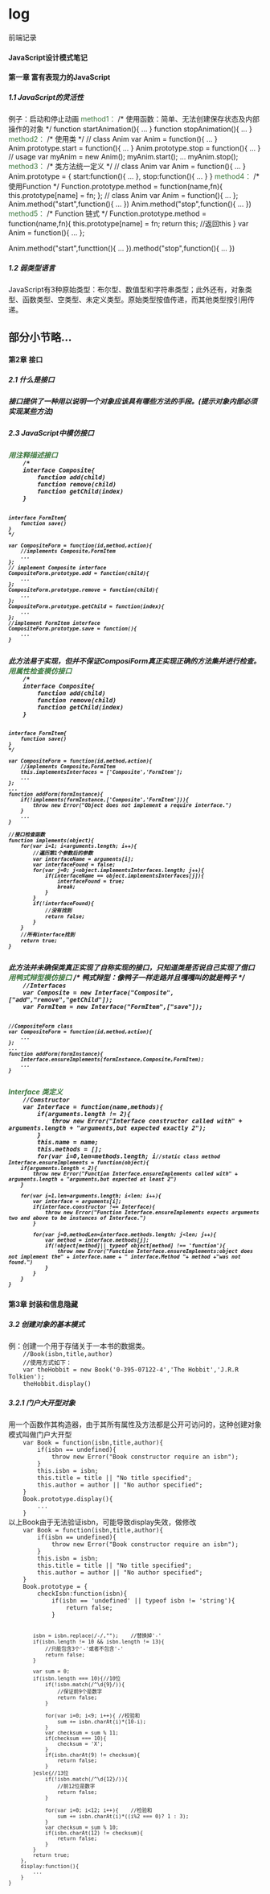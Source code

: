 <style>
.green{ color:#3c763d; }
</style>
# log
前端记录

<h4>JavaScript设计模式笔记</h4>
<h4>第一章 富有表现力的JavaScript</h4>
<h5>1.1 JavaScript的灵活性</h5>
例子：启动和停止动画
<span class="green">method1：</span>
/* 使用函数：简单、无法创建保存状态及内部操作的对象 */
function startAnimation(){
	...
}
function stopAnimation(){
	...
}
<span class="green">method2：</span>
/* 使用类 */
// class Anim
var Anim = function(){
	...
}
Anim.prototype.start = function(){
	...
}
Anim.prototype.stop = function(){
	...
}
// usage
var myAnim = new Anim();
myAnim.start();
...
myAnim.stop();
<span class="green">method3：</span>
/* 类方法统一定义 */
// class Anim
var Anim = function(){
	...
}
Anim.prototype = {
	start:function(){
		...
	},
	stop:function(){
		...
	}
}
<span class="green">method4：</span>
/* 使用Function */
Function.prototype.method = function(name,fn){
	this.prototype[name] = fn;
};
// class Anim
var Anim = function(){
	...
};
Anim.method("start",function(){
	...
})
Anim.method("stop",function(){
	...
})
<span class="green">method5：</span>
/* Function 链式 */
Function.prototype.method = function(name,fn){
	this.prototype[name] = fn;
	return this;	//返回this
}
var Anim = function(){
	...
};

Anim.method("start",functtion(){
	...
}).method("stop",function(){
	...
})

<h5>1.2 弱类型语言</h5>
JavaScript有3种原始类型：布尔型、数值型和字符串类型；此外还有，对象类型、函数类型、空类型、未定义类型。原始类型按值传递，而其他类型按引用传递。
<h2>部分小节略...</h2>
<h4>第2章 接口</h4>
<h5>2.1 什么是接口<h5>
接口提供了一种用以说明一个对象应该具有哪些方法的手段。(提示对象内部必须实现某些方法)
<h5>2.3 JavaScript中模仿接口<h5>
<span class="green">用注释描述接口</span>
<code>
	/*
	interface Composite{
		function add(child)
		function remove(child)
		function getChild(index)
	}
	
	interface FormItem{
		function save()
	}
	*/
	
	var CompositeForm = function(id,method,action){
		//implements Composite,FormItem
		...
	};
	// implement Composite interface
	CompositeForm.prototype.add = function(child){
		...
	};
	CompositeForm.prototype.remove = function(child){
		...
	};
	CompositeForm.prototype.getChild = function(index){
		...
	};
	//implement FormItem interface
	CompositeForm.prototype.save = function(){
		...
	}	
</code>
此方法易于实现，但并不保证ComposiForm真正实现正确的方法集并进行检查。
<span class="green">用属性检查模仿接口</span>
<code>
	/*
	interface Composite{
		function add(child)
		function remove(child)
		function getChild(index)
	}
	
	interface FormItem{
		function save()
	}
	*/
	
	var CompositeForm = function(id,method,action){
		//implements Composite,FormItem
		this.implementsInterfaces = ['Composite','FormItem'];
		...
	};
	...
	function addForm(formInstance){
		if(!implements(formInstance,['Composite','FormItem'])){
			throw new Error("Object does not implement a require interface.")
		}
		...
	}
	
	//接口检查函数
	function implements(object){
		for(var i=1; i<arguments.length; i++){
			//遍历第1个参数后的参数
			var interfaceName = arguments[i];
			var interfaceFound = false;
			for(var j=0; j<object.implementsInterfaces.length; j++){
				if(interfaceName == object.implementsInterfaces[j]){
					interfaceFound = true;
					break;
				}
			}
			if(!interfaceFound){
				//没有找到
				return false;
			}
		}
		//所有interface找到
		return true;
	}
</code>
此方法并未确保类真正实现了自称实现的接口，只知道类是否说自己实现了借口
<span class="green">用鸭式辩型模仿接口</span>
/* 鸭式辩型：像鸭子一样走路并且嘎嘎叫的就是鸭子 */
<code>
	//Interfaces
	var Composite = new Interface("Composite",["add","remove","getChild"]);
	var FormItem = new Interface("FormItem",["save"]);
	
	//CompositeForm class
	var CompositeForm = function(id,method,action){
		...
	};
	...
	function addForm(formInstance){
		Interface.ensureImplements(formInstance,Composite,FormItem);
		...
	}
</code>
<span class="green">Interface 类定义</span>
<code>
	//Comstructor
	var Interface = function(name,methods){
		if(arguments.length != 2){
			throw new Error("Interface constructor called with" + arguments.length + "arguments,but expected exactly 2");
		}
		this.name = name;
		this.methods = [];
		for(var i=0,len=methods.length; i<len; i++){
			if(typeof methods[i] !== 'string'){
				throw new Error("Interface contructor expects method name to be passed in as a string");
			}
			this.methods.push(methods[i]);
		}
	}
	
	//static class method
	Interface.ensureImplements = function(object){
		if(arguments.length < 2){
			throw new Error("Function Interface.ensureImplements called with" + arguments.length + "arguments,but expected at least 2")
		}
		
		for(var i=1,len=arguments.length; i<len; i++){
			var interface = arguments[i];
			if(interface.constructor !== Interface){
				throw new Error("Function Interface.ensureImplements expects arguments two and above to be instances of Interface.")
			}
			
			for(var j=0,methodLen=interface.methods.length; j<len; j++){
				var method = interface.methods[j];
				if(!object[method]|| typeof object[method] !== 'function'){
					throw new Error("Function Interface.ensureImplements:object does not implement the" + interface.name + " interface.Method "+ method +"was not found.")
				}
			}
		}
	}
</code>
<h4>第3章 封装和信息隐藏</h4>
<h5>3.2 创建对象的基本模式</h5>
例：创建一个用于存储关于一本书的数据类。
<code>
	//Book(isbn,title,author)
	//使用方式如下：
	var theHobbit = new Book('0-395-07122-4','The Hobbit','J.R.R Tolkien');
	theHobbit.display()
</code>
<h5>3.2.1 门户大开型对象</h5>
用一个函数作其构造器，由于其所有属性及方法都是公开可访问的，这种创建对象模式叫做门户大开型
<code>
	var Book = function(isbn,title,author){
		if(isbn == undefined){
			throw new Error("Book constructor require an isbn");
		}
		this.isbn = isbn;
		this.title = title || "No title specified";
		this.author = author || "No author specified";
	}
	Book.prototype.display(){
		...
	}
</code>
以上Book由于无法验证isbn，可能导致display失效，做修改
<code>
	var Book = function(isbn,title,author){
		if(isbn == undefined){
			throw new Error("Book constructor require an isbn");
		}
		this.isbn = isbn;
		this.title = title || "No title specified";
		this.author = author || "No author specified";
	}
	Book.prototype = {
		checkIsbn:function(isbn){
			if(isbn == 'undefined' || typeof isbn != 'string'){
				return false;
			}
			
			isbn = isbn.replace(/-/,"");	//替换掉'-'
			if(isbn.length != 10 && isbn.length != 13){
				//只能包含3个'-'或者不包含'-'
				return false;
			}
			
			var sum = 0;
			if(isbn.length === 10){//10位
				if(!isbn.match(/^\d{9}/)){
					//保证前9个是数字
					return false;
				}
				
				for(var i=0; i<9; i++){	//校验和
					sum += isbn.charAt(i)*(10-i);
				}
				var checksum = sum % 11;
				if(checksum === 10){
					checksum = 'X';
				}
				if(isbn.charAt(9) != checksum){
					return false;
				}
			}esle{//13位
				if(!isbn.match(/^\d{12}/)){
					//前12位是数字
					return false;
				}
				
				for(var i=0; i<12; i++){	//检验和
					sum += isbn.charAt(i)*((i%2 === 0)? 1 : 3);
				}
				var checksum = sum % 10;
				if(isbn.charAt(12) != checksum){
					return false;
				}			
			}
			return true;		
		},
		display:function(){
			...
		}
	}
</code>



































